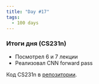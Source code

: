 ```yaml
---
title: "Day #17"
tags:
  - 100 days
---
```


### Итоги дня (CS231n)
* Посмотрел 6 и 7 лекции
* Реализовал CNN forward pass

Код CS231n в [репозитории](https://github.com/ningeen/stanford_cs231n).